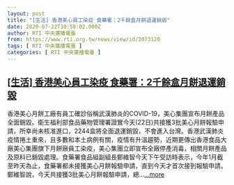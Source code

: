 ```yaml
---
layout: post
title: "[生活] 香港美心員工染疫 食藥署：2千餘盒月餅退運銷毀"
date: 2020-07-22T10:58:02.000Z
author: RTI 中央廣播電臺
from: https://www.rti.org.tw/news/view/id/2073120
tags: [ RTI 中央廣播電臺 ]
categories: [ RTI 中央廣播電臺 ]
---
```

<!--1595415482000-->
[[生活] 香港美心員工染疫 食藥署：2千餘盒月餅退運銷毀](https://www.rti.org.tw/news/view/id/2073120)
------

<div>
香港美心月餅工廠有員工確診俗稱武漢肺炎的COVID-19，美心集團宣布月餅產品全面銷毀。衛生福利部食品藥物管理署證實今天(22日)共接獲3批美心月餅報驗申請，所幸尚未核准進口，2244盒將全面退運銷毀，不會進入台灣。香港武漢肺炎疫情捲土重來，且多數和本土病例有關，疫情有升溫趨勢，近期更傳出香港食品大廠美心集團旗下月餅廠員工染疫，美心集團立即宣布全廠停產消毒，相關月餅產品及原料已銷毀處理。食藥署食品組副組長鄭維智今天下午受訪時表示，今年1月截至昨天為止，食藥署都未接獲美心月餅報驗申請，直到今天才首次接到報驗申請。鄭維智說，今天共接獲3批美心月餅報驗申請，總...<a target="_blank" href="https://www.rti.org.tw/news/view/id/2073120">...more</a>
</div>
